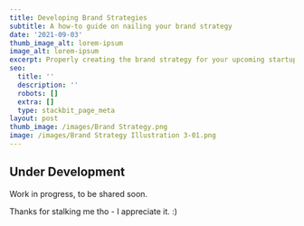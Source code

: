 ```yaml
---
title: Developing Brand Strategies
subtitle: A how-to guide on nailing your brand strategy
date: '2021-09-03'
thumb_image_alt: lorem-ipsum
image_alt: lorem-ipsum
excerpt: Properly creating the brand strategy for your upcoming startup.
seo:
  title: ''
  description: ''
  robots: []
  extra: []
  type: stackbit_page_meta
layout: post
thumb_image: /images/Brand Strategy.png
image: /images/Brand Strategy Illustration 3-01.png
---
```

## Under Development

Work in progress, to be shared soon.

Thanks for stalking me tho - I appreciate it. :)
